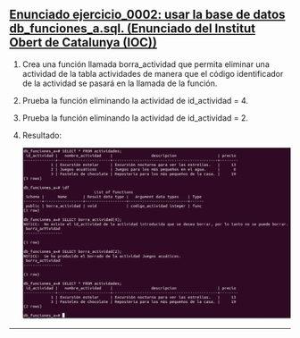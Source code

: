 <h2><a href="https://github.com/sufigueroa87/dam/blob/main/postgreSQL/funciones/db_funciones_a.sql">Enunciado ejercicio_0002: usar la base de datos db_funciones_a.sql. (Enunciado del Institut Obert de Catalunya (IOC))</a></h2>
<div>
<ol>
	<li>
   		<p>
	   		Crea una función llamada borra_actividad que permita eliminar una actividad de la tabla actividades de manera que el código identificador de la actividad se pasará en la llamada de la función.
   		</p>
   	</li>
   	<li>
   		<p>
	   		Prueba la función eliminando la actividad de id_actividad = 4.
   		</p>
   	</li>
   	<li>
   		<p>
	   		Prueba la función eliminando la actividad de id_actividad = 2.
   		</p>
   	</li>
   	<li>
   		<p>
	   		Resultado:
   		</p>
   		<img src="https://raw.githubusercontent.com/sufigueroa87/dam/main/postgreSQL/funciones/ejercicio_0002/ejercicio_0002_resultado.png"/>
   	</li>
</ol>
</div>
<hr/>

